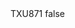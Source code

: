 <?xml version="1.0" encoding="UTF-8"?>
<CustomMetadata xmlns="http://soap.sforce.com/2006/04/metadata">
    <label>TXU871</label>
    <protected>false</protected>
</CustomMetadata>
